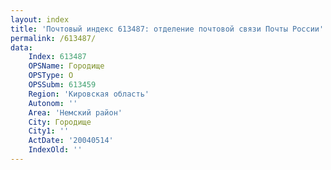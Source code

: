 ```yaml
---
layout: index
title: 'Почтовый индекс 613487: отделение почтовой связи Почты России'
permalink: /613487/
data:
    Index: 613487
    OPSName: Городище
    OPSType: О
    OPSSubm: 613459
    Region: 'Кировская область'
    Autonom: ''
    Area: 'Немский район'
    City: Городище
    City1: ''
    ActDate: '20040514'
    IndexOld: ''
---
```

